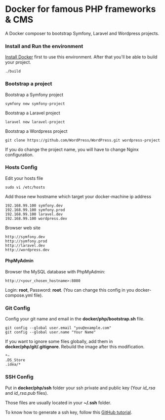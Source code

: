 Docker for famous PHP frameworks & CMS
======================================

A Docker composer to bootstrap Symfony, Laravel and Wordpress projects. 

### Install and Run the environment
    
[Install Docker](http://docs.docker.com/engine/installation/) first to use this environment.
After that you'll be able to build your project.
    
    ./build
 
### Bootstrap a project

Bootstrap a Symfony project

    symfony new symfony-project

Bootstrap a Laravel project

    laravel new laravel-project

Bootstrap a Wordpress project

    git clone https://github.com/WordPress/WordPress.git wordpress-project

If you do change the project name, you will have to change Nginx configuration.

### Hosts Config

Edit your hosts file

    sudo vi /etc/hosts
    
Add those new hostname which target your docker-machine ip address

    192.168.99.100 symfony.dev
    192.168.99.100 symfony.prod
    192.168.99.100 laravel.dev
    192.168.99.100 wordpress.dev
    
Browser web site

    http://symfony.dev
    http://symfony.prod
    http://laravel.dev
    http://wordpress.dev
    
#### PhpMyAdmin

Browser the MySQL database with PhpMyAdmin:

    http://<your_chosen_hostname>:8080
    
Login: **root**, Password: **root**. (You can change this config in you docker-compose.yml file).
    
### Git Config

Config your git name and email in the **docker/php/bootstrap.sh** file.

    git config --global user.email "you@example.com"
    git config --global user.name "Your Name"

If you want to ignore some files globally, add them in **docker/php/git/.gitignore**.
Rebuild the image after this modification.

    *~
    .DS_Store
    .idea/*

### SSH Config

Put in **docker/php/ssh** folder your ssh private and public key (Your _id_rsa_ and _id_rsa.pub_ files).

Those files are usually located in your **~/.ssh** folder.

To know how to generate a ssh key, 
follow this [GitHub tutorial](https://help.github.com/articles/generating-ssh-keys/).
